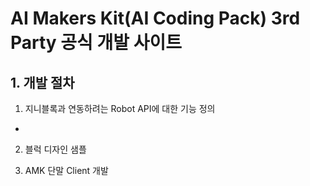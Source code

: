# AI Makers Kit(AI Coding Pack) 3rd Party 공식 개발 사이트

## 1. 개발 절차
1) 지니블록과 연동하려는 Robot API에 대한 기능 정의
- 
2) 블럭 디자인 샘플

3) AMK 단말 Client 개발
